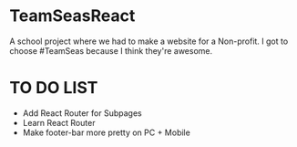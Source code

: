 # TeamSeasReact
A school project where we had to make a website for a Non-profit. I got to choose #TeamSeas because I think they're awesome.

# TO DO LIST
- Add React Router for Subpages
- Learn React Router
- Make footer-bar more pretty on PC + Mobile
